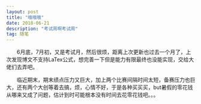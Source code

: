```yaml
---
layout: post
title: "哦哦哦"
date: 2018-06-21
description: "考试周啊考试周"
tag: 随笔 
---   
```


　　6月底，7月初，又是考试月，然后很烦，距离上次更新也过去一个月了，上次发现博文不支持LaTex公式，想完善一下但是能力有限最终也没能实现，交给大佬们去弄吧。     
 
 
　　临近期末，期末绩点压力又巨大，加上两个比赛间隔时间太短，备赛压力也巨大，还有两个大创等着去搞，烦，心情不好，于是各种买买买，but暑假的零花钱从哪来又成了问题，估计到时可能根本没有时间去花零花钱吧。。。    
 
　　
